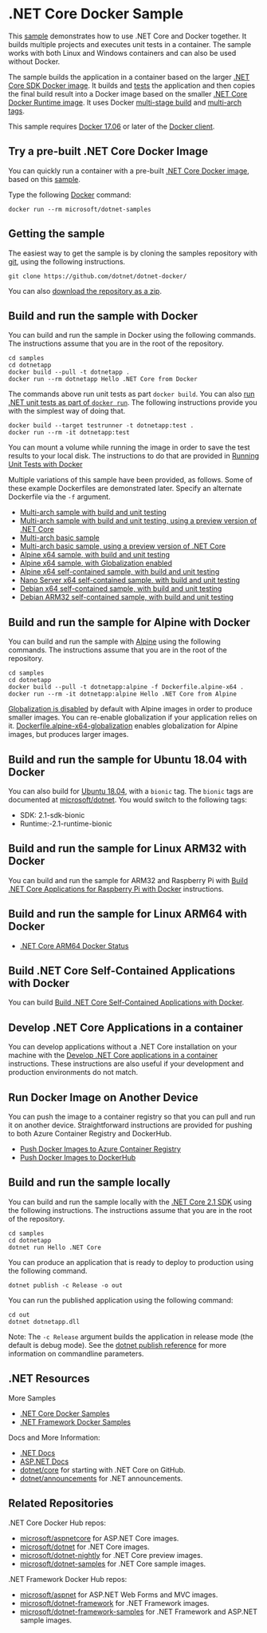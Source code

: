 # .NET Core Docker Sample

This [sample](Dockerfile) demonstrates how to use .NET Core and Docker together. It builds multiple projects and executes unit tests in a container. The sample works with both Linux and Windows containers and can also be used without Docker.

The sample builds the application in a container based on the larger [.NET Core SDK Docker image](https://hub.docker.com/r/microsoft/dotnet/). It builds and [tests](dotnet-docker-unit-testing.md) the application and then copies the final build result into a Docker image based on the smaller [.NET Core Docker Runtime image](https://hub.docker.com/r/microsoft/dotnet/). It uses Docker [multi-stage build](https://github.com/dotnet/announcements/issues/18) and [multi-arch tags](https://github.com/dotnet/announcements/issues/14).

This sample requires [Docker 17.06](https://docs.docker.com/release-notes/docker-ce) or later of the [Docker client](https://www.docker.com/products/docker).

## Try a pre-built .NET Core Docker Image

You can quickly run a container with a pre-built [.NET Core Docker image](https://hub.docker.com/r/microsoft/dotnet-samples/), based on this [sample](Dockerfile).

Type the following [Docker](https://www.docker.com/products/docker) command:

```console
docker run --rm microsoft/dotnet-samples
```

## Getting the sample

The easiest way to get the sample is by cloning the samples repository with [git](https://git-scm.com/downloads), using the following instructions.

```console
git clone https://github.com/dotnet/dotnet-docker/
```

You can also [download the repository as a zip](https://github.com/dotnet/dotnet-docker/archive/master.zip).

## Build and run the sample with Docker

You can build and run the sample in Docker using the following commands. The instructions assume that you are in the root of the repository.

```console
cd samples
cd dotnetapp
docker build --pull -t dotnetapp .
docker run --rm dotnetapp Hello .NET Core from Docker
```

The commands above run unit tests as part `docker build`. You can also [run .NET unit tests as part of `docker run`](dotnet-docker-unit-testing.md). The following instructions provide you with the simplest way of doing that.

```console
docker build --target testrunner -t dotnetapp:test .
docker run --rm -it dotnetapp:test
```

You can mount a volume while running the image in order to save the test results to your local disk. The instructions to do that are provided in [Running Unit Tests with Docker](dotnet-docker-unit-testing.md)

Multiple variations of this sample have been provided, as follows. Some of these example Dockerfiles are demonstrated later. Specify an alternate Dockerfile via the `-f` argument.

* [Multi-arch sample with build and unit testing](Dockerfile)
* [Multi-arch sample with build and unit testing, using a preview version of .NET Core](Dockerfile.preview)
* [Multi-arch basic sample](Dockerfile.basic)
* [Multi-arch basic sample, using a preview version of .NET Core](Dockerfile.basic-preview)
* [Alpine x64 sample, with build and unit testing](Dockerfile.alpine-x64)
* [Alpine x64 sample, with Globalization enabled](Dockerfile.alpine-x64-globalization)
* [Alpine x64 self-contained sample, with build and unit testing](Dockerfile.alpine-x64-selfcontained)
* [Nano Server x64 self-contained sample, with build and unit testing](Dockerfile.nanoserver-x64-selfcontained)
* [Debian x64 self-contained sample, with build and unit testing](Dockerfile.debian-x64-selfcontained)
* [Debian ARM32 self-contained sample, with build and unit testing](Dockerfile.debian-arm32-selfcontained)

## Build and run the sample for Alpine with Docker

You can build and run the sample with [Alpine](https://hub.docker.com/_/alpine/) using the following commands. The instructions assume that you are in the root of the repository.

```console
cd samples
cd dotnetapp
docker build --pull -t dotnetapp:alpine -f Dockerfile.alpine-x64 .
docker run --rm -it dotnetapp:alpine Hello .NET Core from Alpine
```

[Globalization is disabled](https://github.com/dotnet/announcements/issues/20) by default with Alpine images in order to produce smaller images. You can re-enable globalization if your application relies on it. [Dockerfile.alpine-x64-globalization](Dockerfile.alpine-x64-globalization) enables globalization for Alpine images, but produces larger images.

## Build and run the sample for Ubuntu 18.04 with Docker

You can also build for [Ubuntu 18.04](https://hub.docker.com/_/ubuntu/), with a `bionic` tag. The `bionic` tags are documented at [microsoft/dotnet](https://hub.docker.com/r/microsoft/dotnet/). You would switch to the following tags:

* SDK: 2.1-sdk-bionic
* Runtime:-2.1-runtime-bionic

## Build and run the sample for Linux ARM32 with Docker

You can build and run the sample for ARM32 and Raspberry Pi with [Build .NET Core Applications for Raspberry Pi with Docker](dotnet-docker-arm32.md) instructions.

## Build and run the sample for Linux ARM64 with Docker

* [.NET Core ARM64 Docker Status](dotnet-docker-arm64.md)

## Build .NET Core Self-Contained Applications with Docker

You can build [Build .NET Core Self-Contained Applications with Docker](dotnet-docker-selfcontained.md).

## Develop .NET Core Applications in a container

You can develop applications without a .NET Core installation on your machine with the [Develop .NET Core applications in a container](dotnet-docker-dev-in-container.md) instructions. These instructions are also useful if your development and production environments do not match.

## Run Docker Image on Another Device

You can push the image to a container registry so that you can pull and run it on another device. Straightforward instructions are provided for pushing to both Azure Container Registry and DockerHub.

* [Push Docker Images to Azure Container Registry](push-image-to-acr.md)
* [Push Docker Images to DockerHub](push-image-to-dockerhub.md)

## Build and run the sample locally

You can build and run the sample locally with the [.NET Core 2.1 SDK](https://www.microsoft.com/net/download/core) using the following instructions. The instructions assume that you are in the root of the repository.

```console
cd samples
cd dotnetapp
dotnet run Hello .NET Core
```

You can produce an application that is ready to deploy to production using the following command.

```console
dotnet publish -c Release -o out
```

You can run the published application using the following command:

```console
cd out
dotnet dotnetapp.dll
```

Note: The `-c Release` argument builds the application in release mode (the default is debug mode). See the [dotnet publish reference](https://docs.microsoft.com/dotnet/core/tools/dotnet-publish) for more information on commandline parameters.

## .NET Resources

More Samples

* [.NET Core Docker Samples](../README.md)
* [.NET Framework Docker Samples](https://github.com/microsoft/dotnet-framework-docker/blob/master/samples/README.md)

Docs and More Information:

* [.NET Docs](https://docs.microsoft.com/dotnet/)
* [ASP.NET Docs](https://docs.microsoft.com/aspnet/)
* [dotnet/core](https://github.com/dotnet/core) for starting with .NET Core on GitHub.
* [dotnet/announcements](https://github.com/dotnet/announcements/issues) for .NET announcements.

## Related Repositories

.NET Core Docker Hub repos:

* [microsoft/aspnetcore](https://hub.docker.com/r/microsoft/aspnetcore/) for ASP.NET Core images.
* [microsoft/dotnet](https://hub.docker.com/r/microsoft/dotnet/) for .NET Core images.
* [microsoft/dotnet-nightly](https://hub.docker.com/r/microsoft/dotnet-nightly/) for .NET Core preview images.
* [microsoft/dotnet-samples](https://hub.docker.com/r/microsoft/dotnet-samples/) for .NET Core sample images.

.NET Framework Docker Hub repos:

* [microsoft/aspnet](https://hub.docker.com/r/microsoft/aspnet/) for ASP.NET Web Forms and MVC images.
* [microsoft/dotnet-framework](https://hub.docker.com/r/microsoft/dotnet-framework/) for .NET Framework images.
* [microsoft/dotnet-framework-samples](https://hub.docker.com/r/microsoft/dotnet-framework-samples/) for .NET Framework and ASP.NET sample images.
